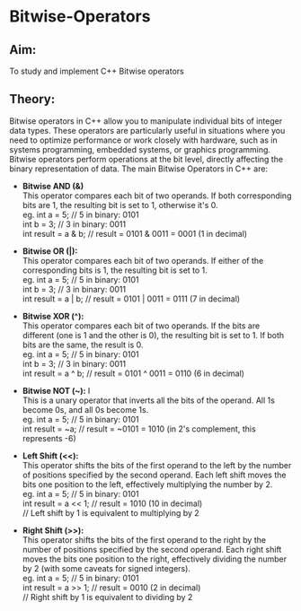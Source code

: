 # Bitwise-Operators
## Aim: 
To study and implement C++ Bitwise operators

## Theory: 
Bitwise operators in C++ allow you to manipulate individual bits of integer data types. These operators are particularly useful in situations where you need to optimize performance or work closely with hardware, such as in systems programming, embedded systems, or graphics programming. Bitwise operators perform operations at the bit level, directly affecting the binary representation of data. The main Bitwise Operators in C++ are:

- **Bitwise AND (&)**
<br/>This operator compares each bit of two operands. If both corresponding bits are 1, the resulting bit is set to 1, otherwise it's 0.
<br/>eg. int a = 5;    // 5 in binary: 0101
<br/>int b = 3;    // 3 in binary: 0011
<br/>int result = a & b; // result = 0101 & 0011 = 0001 (1 in decimal)

- **Bitwise OR (|):** 
<br/>This operator compares each bit of two operands. If either of the corresponding bits is 1, the resulting bit is set to 1.
<br/>eg. int a = 5;    // 5 in binary: 0101
<br/>int b = 3;    // 3 in binary: 0011
<br/>int result = a | b; // result = 0101 | 0011 = 0111 (7 in decimal)

- **Bitwise XOR (^):**
<br/>This operator compares each bit of two operands. If the bits are different (one is 1 and the other is 0), the resulting bit is set to 1. If both bits are the same, the result is 0.
<br/>eg. int a = 5;    // 5 in binary: 0101
<br/>int b = 3;    // 3 in binary: 0011
<br/>int result = a ^ b; // result = 0101 ^ 0011 = 0110 (6 in decimal)

- **Bitwise NOT (~):** I
<br/>This is a unary operator that inverts all the bits of the operand. All 1s become 0s, and all 0s become 1s.
<br/>eg. int a = 5;    // 5 in binary: 0101
<br/>int result = ~a; // result = ~0101 = 1010 (in 2's complement, this represents -6)

- **Left Shift (<<):**
<br/>This operator shifts the bits of the first operand to the left by the number of positions specified by the second operand. Each left shift moves the bits one position to the left, effectively multiplying the number by 2.
<br/>eg. int a = 5;    // 5 in binary: 0101
<br/>int result = a << 1; // result = 1010 (10 in decimal)
<br/>// Left shift by 1 is equivalent to multiplying by 2

- **Right Shift (>>):**
<br/>This operator shifts the bits of the first operand to the right by the number of positions specified by the second operand. Each right shift moves the bits one position to the right, effectively dividing the number by 2 (with some caveats for signed integers).
<br/>eg. int a = 5;    // 5 in binary: 0101
<br/>int result = a >> 1; // result = 0010 (2 in decimal)
<br/>// Right shift by 1 is equivalent to dividing by 2
